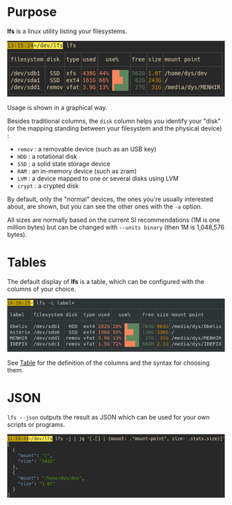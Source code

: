 
# Purpose

**lfs** is a linux utility listing your filesystems.

![standard](img/standard.png)

Usage is shown in a graphical way.

Besides traditional columns, the `disk` column helps you identify your "disk" (or the mapping standing between your filesystem and the physical device) :

* `remov` : a removable device (such as an USB key)
* `HDD` : a rotational disk
* `SSD` : a solid state storage device
* `RAM` : an in-memory device (such as zram)
* `LVM` : a device mapped to one or several disks using LVM
* `crypt` : a crypted disk

By default, only the "normal" devices, the ones you're usually interested about, are shown, but you can see the other ones with the `-a` option.

All sizes are normally based on the current SI recommendations (1M is one million bytes) but can be changed with `--units binary` (then 1M is 1,048,576 bytes).

# Tables

The default display of **lfs** is a table, which can be configured with the columns of your choice.

![screen](img/c=label+.png)

See [Table](./table) for the definition of the columns and the syntax for choosing them.

# JSON

`lfs --json` outputs the result as JSON which can be used for your own scripts or programs.

![screen](img/json-jq-tour.png)

